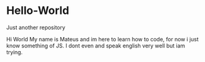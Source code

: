 # Hello-World
Just another repository

Hi World
My name is Mateus and  im here to learn how to code, for now i just know something of JS.
I dont even and speak english very well but iam trying.
